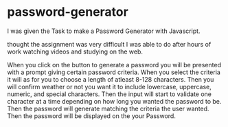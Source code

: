 # password-generator

I was given the Task to make a Password Generator with Javascript.

thought the assignment was very difficult I was able to do after hours of work watching videos and studying on the web.

When you click on the button to generate a password you will be presented with a prompt giving certain password criteria. When you select the criteria it will as for you to choose a length of atleast 8-128 characters.
Then you will confirm weather or not you want it to include lowercase, uppercase, numeric, and special characters. Then the input will start to validate one character at a time depending on how long you wanted the password to be. Then the password will generate matching the criteria the user wanted. Then the password will be displayed on the your Password.

